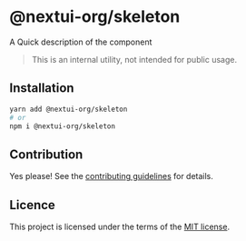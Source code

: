 # @nextui-org/skeleton

A Quick description of the component

> This is an internal utility, not intended for public usage.

## Installation

```sh
yarn add @nextui-org/skeleton
# or
npm i @nextui-org/skeleton
```

## Contribution

Yes please! See the
[contributing guidelines](https://github.com/nextui-org/nextui/blob/master/CONTRIBUTING.md)
for details.

## Licence

This project is licensed under the terms of the
[MIT license](https://github.com/nextui-org/nextui/blob/master/LICENSE).
